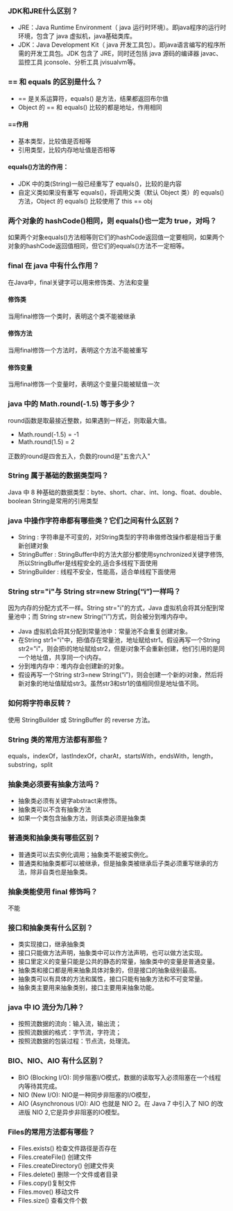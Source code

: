 ### JDK和JRE什么区别？
- JRE：Java Runtime Environment（ java 运行时环境）。即java程序的运行时环境，包含了 java 虚拟机，java基础类库。
- JDK：Java Development Kit（ java 开发工具包）。即java语言编写的程序所需的开发工具包。JDK 包含了 JRE，同时还包括 java 源码的编译器 javac、监控工具 jconsole、分析工具 jvisualvm等。

### == 和 equals 的区别是什么？
- == 是关系运算符，equals() 是方法，结果都返回布尔值
- Object 的 == 和 equals() 比较的都是地址，作用相同

#### ==作用
- 基本类型，比较值是否相等
- 引用类型，比较内存地址值是否相等

#### equals()方法的作用：
- JDK 中的类(String)一般已经重写了 equals()，比较的是内容
- 自定义类如果没有重写 equals()，将调用父类（默认 Object 类）的 equals() 方法，Object 的 equals() 比较使用了 this == obj

### 两个对象的 hashCode()相同，则 equals()也一定为 true，对吗？
如果两个对象equals()方法相等则它们的hashCode返回值一定要相同，如果两个对象的hashCode返回值相同，但它们的equals()方法不一定相等。

### final 在 java 中有什么作用？
在Java中，final关键字可以用来修饰类、方法和变量

#### 修饰类
当用final修饰一个类时，表明这个类不能被继承

#### 修饰方法
当用final修饰一个方法时，表明这个方法不能被重写

#### 修饰变量
当用final修饰一个变量时，表明这个变量只能被赋值一次

### java 中的 Math.round(-1.5) 等于多少？
round函数是取最接近整数，如果遇到一样近，则取最大值。
- Math.round(-1.5) = -1
- Math.round(1.5) = 2

正数的round是四舍五入，负数的round是"五舍六入"

### String 属于基础的数据类型吗？
Java 中 8 种基础的数据类型：byte、short、char、int、long、float、double、boolean
String是常用的引用类型

### java 中操作字符串都有哪些类？它们之间有什么区别？
- String : 字符串是不可变的，对String类型的字符串做修改操作都是相当于重新创建对象
- StringBuffer : StringBuffer中的方法大部分都使用synchronized关键字修饰,所以StringBuffer是线程安全的,适合多线程下面使用
- StringBuilder : 线程不安全，性能高，适合单线程下面使用

### String str="i"与 String str=new String(“i”)一样吗？
因为内存的分配方式不一样。String str="i"的方式，Java 虚拟机会将其分配到常量池中；而 String str=new String(“i”)方式，则会被分到堆内存中。
- Java 虚拟机会将其分配到常量池中：常量池不会重复创建对象。
- 在String str1="i"中，把i值存在常量池，地址赋给str1。假设再写一个String str2="i"，则会把i的地址赋给str2，但是i对象不会重新创建，他们引用的是同一个地址值，共享同一个i内存。
- 分到堆内存中：堆内存会创建新的对象。
- 假设再写一个String str3=new String(“i”)，则会创建一个新的i对象，然后将新对象的地址值赋给str3。虽然str3和str1的值相同但是地址值不同。

### 如何将字符串反转？
使用 StringBuilder 或 StringBuffer 的 reverse 方法。

### String 类的常用方法都有那些？
equals，indexOf，lastIndexOf，charAt，startsWith，endsWith，length，substring，split

### 抽象类必须要有抽象方法吗？
- 抽象类必须有关键字abstract来修饰。
- 抽象类可以不含有抽象方法
- 如果一个类包含抽象方法，则该类必须是抽象类

### 普通类和抽象类有哪些区别？
- 普通类可以去实例化调用；抽象类不能被实例化。
- 普通类和抽象类都可以被继承，但是抽象类被继承后子类必须重写继承的方法，除非自类也是抽象类。

### 抽象类能使用 final 修饰吗？
不能

### 接口和抽象类有什么区别？
- 类实现接口，继承抽象类
- 接口只能做方法声明，抽象类中可以作方法声明，也可以做方法实现。
- 接口里定义的变量只能是公共的静态的常量，抽象类中的变量是普通变量。
- 抽象类和接口都是用来抽象具体对象的，但是接口的抽象级别最高。
- 抽象类可以有具体的方法和属性，接口只能有抽象方法和不可变常量。
- 抽象类主要用来抽象类别，接口主要用来抽象功能。

### java 中 IO 流分为几种？
- 按照流数据的流向：输入流，输出流；
- 按照流数据的格式：字节流，字符流；
- 按照流数据的包装过程：节点流，处理流。

### BIO、NIO、AIO 有什么区别？
- BIO (Blocking I/O): 同步阻塞I/O模式，数据的读取写入必须阻塞在一个线程内等待其完成。
- NIO (New I/O): NIO是一种同步非阻塞的I/O模型，
- AIO (Asynchronous I/O): AIO 也就是 NIO 2。在 Java 7 中引入了 NIO 的改进版 NIO 2,它是异步非阻塞的IO模型。

### Files的常用方法都有哪些？
- Files.exists() 检查文件路径是否存在
- Files.createFile() 创建文件
- Files.createDirectory() 创建文件夹
- Files.delete() 删除一个文件或者目录
- Files.copy()复制文件
- Files.move() 移动文件
- Files.size() 查看文件个数